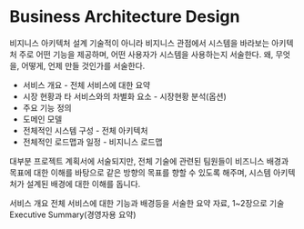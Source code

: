 # Business Architecture Design

비지니스 아키텍처 설계
기술적이 아니라 비지니스 관점에서 시스템을 바라보는 아키텍처
주로 어떤 기능을 제공하며, 어떤 사용자가 시스템을 사용하는지 서술한다.
왜, 무엇을, 어떻게, 언제 만들 것인가를 서술한다.

* 서비스 개요 - 전체 서비스에 대한 요약
* 시장 현황과 타 서비스와의 차별화 요소 - 시장현황 분석(옵션)
* 주요 기능 정의
* 도메인 모델
* 전체적인 시스템 구성 - 전체 아키텍처
* 전체적인 로드맵과 일정 - 비지니스 로드맵

대부분 프로젝트 계획서에 서술되지만, 전체 기술에 관련된 팀원들이 비즈니스 배경과 목표에 대한 이해를 바탕으로 같은 방향의 목표를 향할 수 있도록 해주며, 시스템 아키텍처가 설계된 배경에 대한 이해를 돕니다.

서비스 개요
전체 서비스에 대한 기능과 배경등을 서술한 요약 자료, 1~2장으로 기술
Executive Summary(경영자용 요약)
